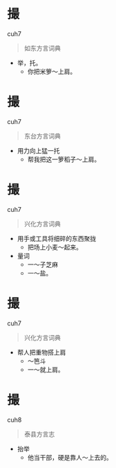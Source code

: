 # 撮
cuh7
> 如东方言词典
- 举，托。
  - 你把米箩～上肩。

# 撮
cuh7
> 东台方言词典
- 用力向上猛一托
  - 帮我把这一箩稻子～上肩。

# 撮
cuh7
> 兴化方言词典
- 用手或工具将细碎的东西聚拢
  - 把场上小麦～起来。
- 量词
  - 一～子芝麻
  - 一～盐。

# 撮
cuh7
> 兴化方言词典
- 帮人把重物搭上肩
  - ～笆斗
  - 一～就上肩。

# 撮
cuh8
> 泰县方言志
- 抬举
  - 他当干部，硬是靠人～上去的。

